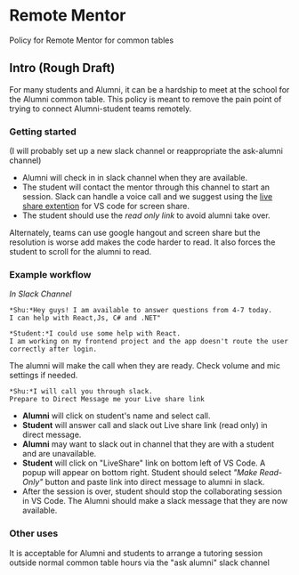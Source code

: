 # Remote Mentor
Policy for Remote Mentor for common tables

## Intro (Rough Draft)
For many students and Alumni, it can be a hardship to meet at the school for the Alumni common table. This policy is meant to remove the pain point of trying to connect Alumni-student teams remotely. 

### Getting started
(I will probably set up a new slack channel or reappropriate the ask-alumni channel)
- Alumni will check in in slack channel when they are available.
- The student will contact the mentor through this channel to start an session. Slack can handle a voice call and we suggest using the [live share extention](https://marketplace.visualstudio.com/items?itemName=MS-vsliveshare.vsliveshare) for VS code for screen share.
- The student should use the *read only link* to avoid alumni take over.

 Alternately, teams can use google hangout and screen share but the resolution is worse add makes the code harder to read. It also forces the student to scroll for the alumni to read.
### Example workflow

*In Slack Channel*
```
*Shu:*Hey guys! I am available to answer questions from 4-7 today.
I can help with React,Js, C# and .NET"
```
```
*Student:*I could use some help with React.
I am working on my frontend project and the app doesn't route the user correctly after login.
```
The alumni will make the call when they are ready. Check volume and mic settings if needed.
```
*Shu:*I will call you through slack. 
Prepare to Direct Message me your Live share link
```
- **Alumni** will click on student's name and select call.
- **Student** will answer call and slack out Live share link (read only) in direct message.
- **Alumni** may want to slack out in channel that they are with a student and are unavailable.
- **Student** will click on "LiveShare" link on bottom left of VS Code. A popup will appear on bottom right. Student should select *"Make Read-Only"* button and paste link into direct message to alumni in slack. 
- After the session is over, student should stop the collaborating session in VS Code. The Alumni should make a slack message that they are now available. 

### Other uses
It is acceptable for Alumni and students to arrange a tutoring session outside normal common table hours via the "ask alumni" slack channel
